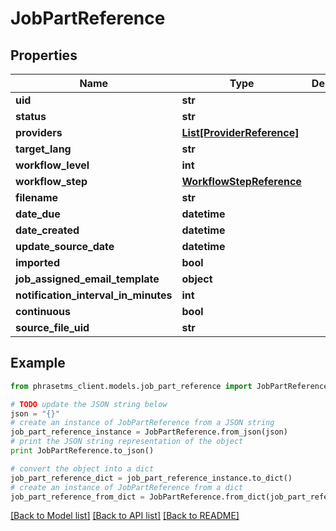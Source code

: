 # JobPartReference

## Properties

| Name                                 | Type                                                  | Description | Notes      |
| ------------------------------------ | ----------------------------------------------------- | ----------- | ---------- |
| **uid**                              | **str**                                               |             | [optional] |
| **status**                           | **str**                                               |             | [optional] |
| **providers**                        | [**List[ProviderReference]**](ProviderReference.md)   |             | [optional] |
| **target_lang**                      | **str**                                               |             | [optional] |
| **workflow_level**                   | **int**                                               |             | [optional] |
| **workflow_step**                    | [**WorkflowStepReference**](WorkflowStepReference.md) |             | [optional] |
| **filename**                         | **str**                                               |             | [optional] |
| **date_due**                         | **datetime**                                          |             | [optional] |
| **date_created**                     | **datetime**                                          |             | [optional] |
| **update_source_date**               | **datetime**                                          |             | [optional] |
| **imported**                         | **bool**                                              |             | [optional] |
| **job_assigned_email_template**      | **object**                                            |             | [optional] |
| **notification_interval_in_minutes** | **int**                                               |             | [optional] |
| **continuous**                       | **bool**                                              |             | [optional] |
| **source_file_uid**                  | **str**                                               |             | [optional] |

## Example

```python
from phrasetms_client.models.job_part_reference import JobPartReference

# TODO update the JSON string below
json = "{}"
# create an instance of JobPartReference from a JSON string
job_part_reference_instance = JobPartReference.from_json(json)
# print the JSON string representation of the object
print JobPartReference.to_json()

# convert the object into a dict
job_part_reference_dict = job_part_reference_instance.to_dict()
# create an instance of JobPartReference from a dict
job_part_reference_from_dict = JobPartReference.from_dict(job_part_reference_dict)
```

[[Back to Model list]](../README.md#documentation-for-models) [[Back to API list]](../README.md#documentation-for-api-endpoints) [[Back to README]](../README.md)
